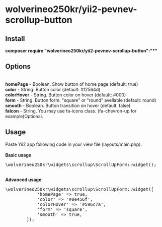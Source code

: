 # wolverineo250kr/yii2-pevnev-scrollup-button
<p>
<h2>Install</h2>
<b>composer require "wolverineo250kr/yii2-pevnev-scrollup-button":"*"</b>
<h2>Options</h2>
<br/>
<b>homePage</b> - Boolean. Show button of home page (default: true)<br/>
<b>color</b> - String. Button color (default: #f2564d)<br/>
<b>colorHover</b> - String. Button color on hover (default: #000)<br/>
<b>form</b> - String. Button form. "square" or "round" aveliable (default: round)<br/>
<b>smooth</b> - Boolean. Button transition on hover (default: false)<br/>
<b>faIcon</b> - String. You may use fa-icons class. (fa-chevron-up for example)Optional.<br/>
<h2>Usage</h2>
Paste Yii2 app following code in your view file (layouts/main.php):<br/>
<br/>
<b>Basic usage</b>
<pre>
\wolverineo250kr\widgets\scrollup\ScrollUpForm::widget();
</pre>
<br/>
<b>Advanced usage</b>
<pre>
\wolverineo250kr\widgets\scrollup\ScrollUpForm::widget([
            'homePage' => true,
            'color' => '#0e456f',
            'colorHover' => '#596c7a',
            'form' => 'square',
            'smooth' => true,
        ]);
</pre>
